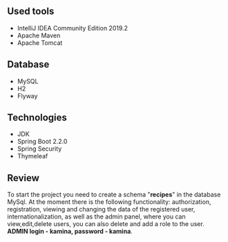 ## Used tools
* IntelliJ IDEA Community Edition 2019.2
* Apache Maven
* Apache Tomcat

## Database
* MySQL
* H2
* Flyway

## Technologies
* JDK 
* Spring Boot 2.2.0
* Spring Security
* Thymeleaf

## Review
To start the project you need to create a schema "**recipes**" in the database MySql.
At the moment there is the following functionality:
authorization, registration, viewing and changing the data of the registered user, internationalization, as well as the
admin panel, where you can view,edit,delete users, you can also delete and add a role to the user.
**ADMIN login - kamina, password - kamina**.
